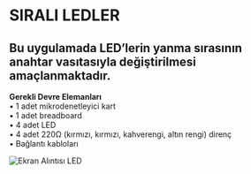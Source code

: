 # SIRALI LEDLER
## Bu uygulamada LED’lerin yanma sırasının anahtar vasıtasıyla değiştirilmesi amaçlanmaktadır. 
**Gerekli Devre Elemanları** </br>
• 1 adet mikrodenetleyici kart</br>
• 1 adet breadboard </br>
• 4 adet LED</br>
• 4 adet 220Ω (kırmızı, kırmızı, kahverengi, altın rengi) direnç</br>
• Bağlantı kabloları</br>


![Ekran Alıntısı LED](https://user-images.githubusercontent.com/114646932/198235860-d5d56855-a1ad-4c39-bbac-684430514fab.PNG)
